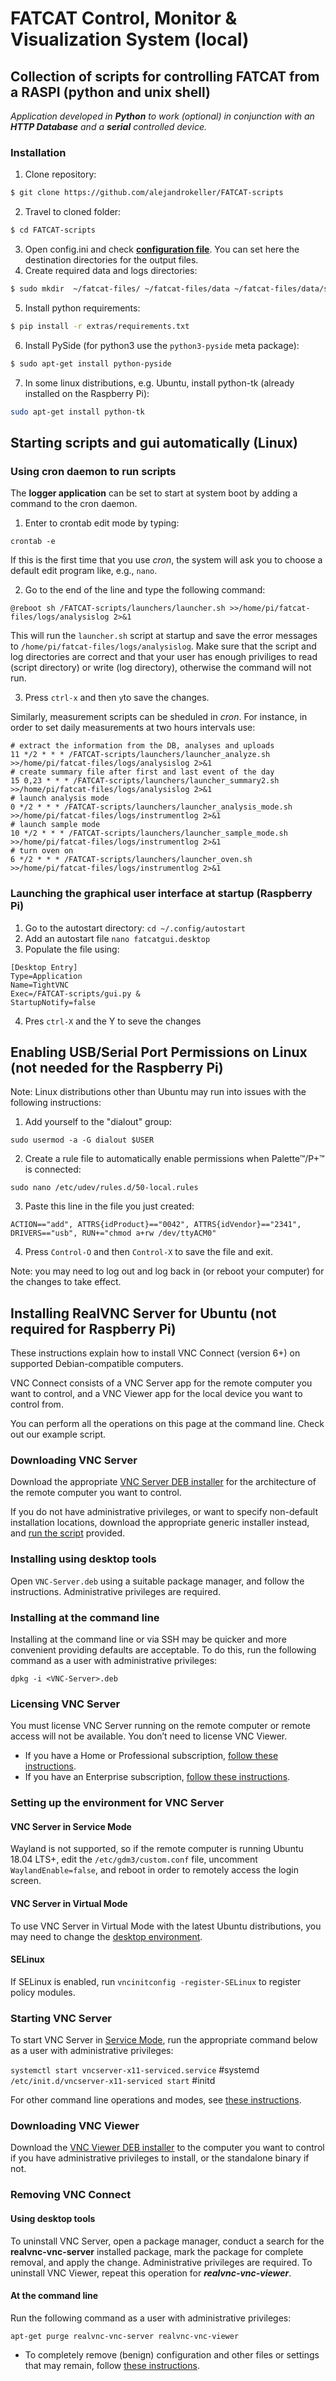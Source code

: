 # FATCAT Control, Monitor & Visualization System (local)
## Collection of scripts for controlling FATCAT from a RASPI (python and unix shell)
*Application developed in **Python** to work (optional) in conjunction with an **HTTP Database** and a **serial** controlled device.*

### **Installation**
1. Clone repository:
```bash
$ git clone https://github.com/alejandrokeller/FATCAT-scripts
```
2. Travel to cloned folder:
```bash
$ cd FATCAT-scripts
```
3. Open config.ini and check **[configuration file](#configuration-file)**. You can set here the destination directories for the output files.
4. Create required data and logs directories:
```bash
$ sudo mkdir  ~/fatcat-files/ ~/fatcat-files/data ~/fatcat-files/data/summaries ~/fatcat-files/data/events ~/fatcat-files/data/events/graph ~/fatcat-files/logs ~/fatcat-files/data/baseline
```
5. Install python requirements:
```bash
$ pip install -r extras/requirements.txt
```
6. Install PySide (for python3 use the `python3-pyside` meta package):
```bash
$ sudo apt-get install python-pyside
```
7. In some linux distributions, e.g. Ubuntu, install python-tk (already installed on the Raspberry Pi):
```bash
sudo apt-get install python-tk
```

## Starting scripts and gui automatically (Linux)

### Using cron daemon to run scripts

The **logger application** can be set to start at system boot by adding a command to the cron daemon.
1. Enter to crontab edit mode by typing:
```
crontab -e
```
If this is the first time that you use *cron*, the system will ask you to choose a default edit program like, e.g., `nano`. 

2. Go to the end of the line and type the following command:
```
@reboot sh /FATCAT-scripts/launchers/launcher.sh >>/home/pi/fatcat-files/logs/analysislog 2>&1
```
This will run the `launcher.sh` script at startup and save the error messages to `/home/pi/fatcat-files/logs/analysislog`. Make sure that the script and log directories are correct and that your user has enough priviliges to read (script directory) or write (log directory), otherwise the command will not run.

3. Press `ctrl-x` and then `y`to save the changes.

Similarly, measurement scripts can be sheduled in *cron*. For instance, in order to set daily measurements at two hours intervals use:
```
# extract the information from the DB, analyses and uploads
11 */2 * * * /FATCAT-scripts/launchers/launcher_analyze.sh >>/home/pi/fatcat-files/logs/analysislog 2>&1
# create summary file after first and last event of the day
15 0,23 * * * /FATCAT-scripts/launchers/launcher_summary2.sh >>/home/pi/fatcat-files/logs/analysislog 2>&1
# launch analysis mode
0 */2 * * * /FATCAT-scripts/launchers/launcher_analysis_mode.sh >>/home/pi/fatcat-files/logs/instrumentlog 2>&1
# launch sample mode
10 */2 * * * /FATCAT-scripts/launchers/launcher_sample_mode.sh >>/home/pi/fatcat-files/logs/instrumentlog 2>&1
# turn oven on
6 */2 * * * /FATCAT-scripts/launchers/launcher_oven.sh >>/home/pi/fatcat-files/logs/instrumentlog 2>&1
```

### Launching the graphical user interface at startup (Raspberry Pi)

1. Go to the autostart directory: `cd ~/.config/autostart`
2. Add an autostart file `nano fatcatgui.desktop`
3. Populate the file using:
```
[Desktop Entry]
Type=Application
Name=TightVNC
Exec=/FATCAT-scripts/gui.py &
StartupNotify=false
```
4. Pres `ctrl-X` and the Y to seve the changes

## Enabling USB/Serial Port Permissions on Linux (not needed for the Raspberry Pi)

Note: Linux distributions other than Ubuntu may run into issues with the following instructions: 

1. Add yourself to the "dialout" group:
```
sudo usermod -a -G dialout $USER
```
2. Create a rule file to automatically enable permissions when Palette™/P+™ is connected:
```
sudo nano /etc/udev/rules.d/50-local.rules
```
3. Paste this line in the file you just created:
```
ACTION=="add", ATTRS{idProduct}=="0042", ATTRS{idVendor}=="2341", DRIVERS=="usb", RUN+="chmod a+rw /dev/ttyACM0"
```
4. Press `Control-O` and then `Control-X` to save the file and exit.

Note: you may need to log out and log back in (or reboot your computer) for the changes to take effect.

## Installing RealVNC Server for Ubuntu (not required for Raspberry Pi)


These instructions explain how to install VNC Connect (version 6+) on supported Debian-compatible computers.

VNC Connect consists of a VNC Server app for the remote computer you want to control, and a VNC Viewer app for the local device you want to control from.

You can perform all the operations on this page at the command line. Check out our example script.

### Downloading VNC Server

Download the appropriate [VNC Server DEB installer](https://www.realvnc.com/connect/download/vnc/linux/) for the architecture of the remote computer you want to control.

If you do not have administrative privileges, or want to specify non-default installation locations, download the appropriate generic installer instead, and [run the script](https://www.realvnc.com/en/connect/docs/script-install-remove.html#script-install-remove) provided.

### Installing using desktop tools

Open `VNC-Server.deb` using a suitable package manager, and follow the instructions. Administrative privileges are required.

### Installing at the command line

Installing at the command line or via SSH may be quicker and more convenient providing defaults are acceptable. To do this, run the following command as a user with administrative privileges:

```
dpkg -i <VNC-Server>.deb
```

### Licensing VNC Server

You must license VNC Server running on the remote computer or remote access will not be available. You don’t need to license VNC Viewer.

* If you have a Home or Professional subscription, [follow these instructions](https://www.realvnc.com/en/connect/docs/licensing.html#license-home-pro).
* If you have an Enterprise subscription, [follow these instructions](https://www.realvnc.com/en/connect/docs/licensing.html#license-enterprise).

### Setting up the environment for VNC Server

#### VNC Server in Service Mode

Wayland is not supported, so if the remote computer is running Ubuntu 18.04 LTS+, edit the `/etc/gdm3/custom.conf` file, uncomment `WaylandEnable=false`, and reboot in order to remotely access the login screen.

#### VNC Server in Virtual Mode

To use VNC Server in Virtual Mode with the latest Ubuntu distributions, you may need to change the [desktop environment](https://help.realvnc.com/hc/en-us/articles/360003474792?_ga=2.217791824.715315377.1562065979-2142468511.1562065979).

#### SELinux

If SELinux is enabled, run `vncinitconfig -register-SELinux` to register policy modules.

### Starting VNC Server

To start VNC Server in [Service Mode](https://www.realvnc.com/en/connect/docs/server-modes.html#server-modes), run the appropriate command below as a user with administrative privileges:

`systemctl start vncserver-x11-serviced.service` #systemd
`/etc/init.d/vncserver-x11-serviced start` #initd

For other command line operations and modes, see [these instructions](https://www.realvnc.com/en/connect/docs/unix-start-stop.html#unix-start-stop).

### Downloading VNC Viewer

Download the [VNC Viewer DEB installer](https://www.realvnc.com/connect/download/viewer/linux/) to the computer you want to control if you have administrative privileges to install, or the standalone binary if not.

### Removing VNC Connect
#### Using desktop tools

To uninstall VNC Server, open a package manager, conduct a search for the **realvnc-vnc-server** installed package, mark the package for complete removal, and apply the change. Administrative privileges are required. To uninstall VNC Viewer, repeat this operation for ***realvnc-vnc-viewer***.

#### At the command line

Run the following command as a user with administrative privileges:
```
apt-get purge realvnc-vnc-server realvnc-vnc-viewer
```

* To completely remove (benign) configuration and other files or settings that may remain, follow [these instructions](https://www.realvnc.com/en/connect/docs/uninstall.html#uninstall).

